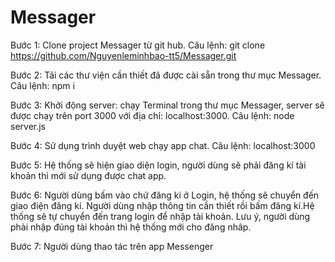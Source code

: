# Messager

Bước 1: Clone project Messager từ git hub.
Câu lệnh: git clone https://github.com/Nguyenleminhbao-tt5/Messager.git

Bước 2: Tải các thư viện cần thiết đã được cài sẵn trong thư mục Messager.
    Câu lệnh: npm i

Bước 3: Khởi động server: chạy Terminal trong thư mục Messager, server sẽ được chạy trên port
3000 với địa chỉ: localhost:3000.
    Câu lệnh: node server.js

Bước 4: Sử dụng trình duyệt web chạy app chat.
    Câu lệnh: localhost:3000

Bước 5: Hệ thống sẽ hiện giao diện login, người dùng sẽ phải đăng kí tài khoản thì mới sử dụng
được chat app.

Bước 6: Người dùng bấm vào chứ đăng kí ở Login, hệ thống sẽ chuyển đến giao điện đăng kí. Người
dùng nhập thông tin cần thiết rồi bấm đăng kí.Hệ thống sẽ tự chuyển đến trang login để nhập tài
khoản. Lưu ý, người dùng phải nhập đúng tài khoản thì hệ thống mới cho đăng nhâp.

Bước 7: Người dùng thao tác trên app Messenger